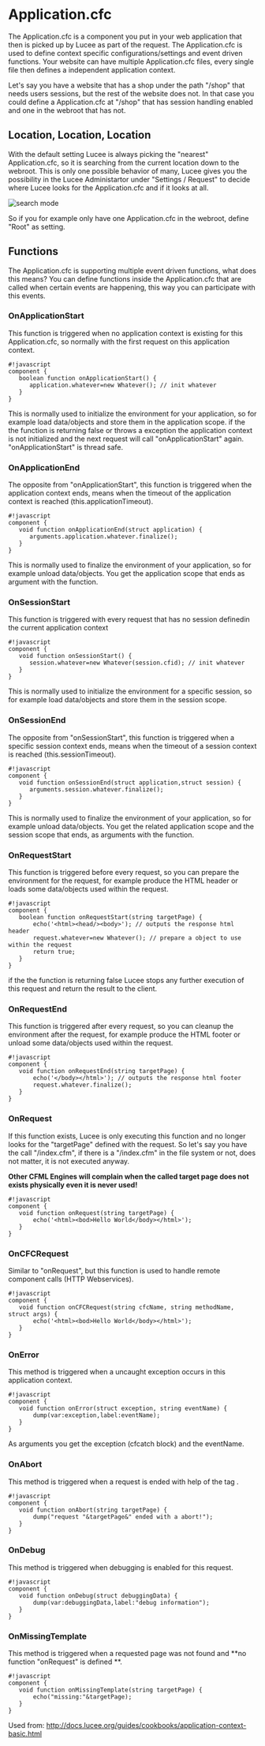 # Application.cfc #
The Application.cfc is a component you put in your web application that then is picked up by Lucee as part of the request.
The Application.cfc is used to define context specific configurations/settings and event driven functions.
Your website can have multiple Application.cfc files, every single file then defines a independent application context.

Let's say you have a website that has a shop under the path "/shop" that needs users sessions, but the rest of the website does not.
In that case you could define a Application.cfc at "/shop" that has session handling enabled and one in the webroot that has not.

## Location, Location, Location ##
With the default setting Lucee is always picking the "nearest" Application.cfc, so it is searching from the current location down to the webroot.
This is only one possible behavior of many, Lucee gives you the possibility in the Lucee Administartor under "Settings / Request" to decide where Lucee looks for the Application.cfc and if it looks at all.

![search mode](https://bitbucket.org/repo/rX87Rq/images/3223743265-APP-SEARCH-MODE.png)

So if you for example only have one Application.cfc in the webroot, define "Root" as setting.

## Functions ##
The Application.cfc is supporting multiple event driven functions, what does this means?
You can define functions inside the Application.cfc that are called when certain events are happening, this way you can participate with this events.

### OnApplicationStart ###
This function is triggered when no application context is existing for this Application.cfc, so normally with the first request on this application context.

```
#!javascript
component {
   boolean function onApplicationStart() {
      application.whatever=new Whatever(); // init whatever
   }
}
```
This is normally used to initialize the environment for your application, so for example load data/objects and store them in the application scope.
if the the function is returning false or throws a exception the application context is not initialized and the next request will call "onApplicationStart" again. "onApplicationStart" is thread safe.


### OnApplicationEnd ###
The opposite from "onApplicationStart", this function is triggered when the application context ends, means when the timeout of the application context is reached (this.applicationTimeout).

```
#!javascript
component {
   void function onApplicationEnd(struct application) {
      arguments.application.whatever.finalize();
   }
}
```
This is normally used to finalize the environment of your application, so for example unload data/objects.
You get the application scope that ends as argument with the function.


### OnSessionStart ###
This function is triggered with every request that has no session definedin the current application context

```
#!javascript
component {
   void function onSessionStart() {
      session.whatever=new Whatever(session.cfid); // init whatever
   }
}
```
This is normally used to initialize the environment for a specific session, so for example load data/objects and store them in the session scope.

### OnSessionEnd ###
The opposite from "onSessionStart", this function is triggered when a specific session context ends, means when the timeout of a session context is reached (this.sessionTimeout).

```
#!javascript
component {
   void function onSessionEnd(struct application,struct session) {
      arguments.session.whatever.finalize();
   }
}
```
This is normally used to finalize the environment of your application, so for example unload data/objects.
 You get the related application scope and the session scope that ends, as arguments with the function.


### OnRequestStart ###
This function is triggered before every request, so you can prepare the environment for the request, for example produce the HTML header or loads some data/objects used within the request.

```
#!javascript
component {
   boolean function onRequestStart(string targetPage) {
       echo('<html><head/><body>'); // outputs the response html header
       request.whatever=new Whatever(); // prepare a object to use within the request
       return true;
   }
}
```
if the the function is returning false Lucee stops any further execution of this request and return the result to the client.


### OnRequestEnd ###
This function is triggered after every request, so you can cleanup the environment after the request, for example produce the HTML footer or unload some data/objects used within the request.

```
#!javascript
component {
   void function onRequestEnd(string targetPage) {
       echo('</body></html>'); // outputs the response html footer
       request.whatever.finalize();
   }
}
```


### OnRequest ###
If this function exists, Lucee is only executing this function and no longer looks for the "targetPage" defined with the request.
So let's say you have the call "/index.cfm", if there is a "/index.cfm" in the file system or not, does not matter, it is not executed anyway.

**Other CFML Engines will complain when the called target page does not exists physically even it is never used!**

```
#!javascript
component {
   void function onRequest(string targetPage) {
       echo('<html><bod>Hello World</body></html>');
   }
}
```


### OnCFCRequest ###
Similar to "onRequest", but this function is used to handle remote component calls (HTTP Webservices).
```
#!javascript
component {
   void function onCFCRequest(string cfcName, string methodName, struct args) {
       echo('<html><bod>Hello World</body></html>');
   }
}
```

### OnError ###
This method is triggered when a uncaught exception occurs in this application context.

```
#!javascript
component {
   void function onError(struct exception, string eventName) {
       dump(var:exception,label:eventName);
   }
}
```
As arguments you get the exception (cfcatch block) and the eventName.

### OnAbort ###
This method is triggered when a request is ended with help of the tag <cfabort>.

```
#!javascript
component {
   void function onAbort(string targetPage) {
       dump("request "&targetPage&" ended with a abort!");
   }
}
```

### OnDebug ###
This method is triggered when debugging is enabled for this request.

```
#!javascript
component {
   void function onDebug(struct debuggingData) {
       dump(var:debuggingData,label:"debug information");
   }
}
```

### OnMissingTemplate ###
This method is triggered when a requested page was not found and **no function "onRequest" is defined **.


```
#!javascript
component {
   void function onMissingTemplate(string targetPage) {
       echo("missing:"&targetPage);
   }
}
```

Used from: http://docs.lucee.org/guides/cookbooks/application-context-basic.html

